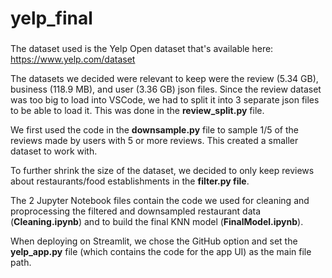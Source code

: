 # yelp_final
### 
The dataset used is the Yelp Open dataset that's available here: https://www.yelp.com/dataset

The datasets we decided were relevant to keep were the review (5.34 GB), business (118.9 MB), and user (3.36 GB) json files. Since the review dataset was too big to load into VSCode, we had to split it into 3 separate json files to be able to load it. This was done in the **review_split.py** file.

We first used the code in the **downsample.py** file to sample 1/5 of the reviews made by users with 5 or more reviews. This created a smaller dataset to work with.

To further shrink the size of the dataset, we decided to only keep reviews about restaurants/food establishments in the **filter.py file**.

The 2 Jupyter Notebook files contain the code we used for cleaning and proprocessing the filtered and downsampled restaurant data (**Cleaning.ipynb**) and to build the final KNN model (**FinalModel.ipynb**).

When deploying on Streamlit, we chose the GitHub option and set the **yelp_app.py** file (which contains the code for the app UI) as the main file path.
###


